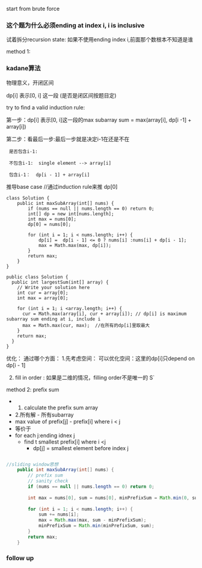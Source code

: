

start from brute force



### 这个题为什么必须ending at index i, i is inclusive
试着拆分recursion state:  如果不使用ending index i,前面那个数根本不知道是谁

method 1:  
### kadane算法
物理意义，开闭区间

dp[i] 表示[0, i] 这一段  (是否是闭区间按题目定)


try to find a valid induction rule:

第一步：dp[i] 表示[0, i]这一段的max subarray sum = max(array[i], dp[i -1] + array[i])

第二步：看最后一步:最后一步就是决定i-1在还是不在

     是否包含i-1:

     不包含i-1:  single element --> array[i]

     包含i-1：  dp[i - 1] + array[i]


推导base case //通过induction rule来推
dp[0]


```
class Solution {
    public int maxSubArray(int[] nums) {
        if (nums == null || nums.length == 0) return 0;
        int[] dp = new int[nums.length];
        int max = nums[0];
        dp[0] = nums[0];
        
        for (int i = 1; i < nums.length; i++) {
            dp[i] =  dp[i - 1] <= 0 ? nums[i] :nums[i] + dp[i - 1];
            max = Math.max(max, dp[i]);
        }
        return max;   
    }
}

```



```
public class Solution {
  public int largestSum(int[] array) {
    // Write your solution here
    int cur = array[0];
    int max = array[0];

    for (int i = 1; i <array.length; i++) {
      cur = Math.max(array[i], cur + array[i]); // dp[i] is maximum subarray sum ending at i, include i
      max = Math.max(cur, max);  //在所有的dp[i]里取最大
    }
    return max;
  }
}

```


优化： 通过哪个方面：
1.先考虑空间： 可以优化空间：这里的dp[i]只depend on dp[i - 1]


2. fill in order  : 如果是二维的情况，filling order不是唯一的
S`

method 2: prefix sum
- 1. calculate the prefix sum array
- 2.所有解  - 所有subarray
- max value of prefix[j] - prefix[i] where i < j
- 等价于
- for each j:ending idnex j
  - find t smallest prefix[i] where i <j
    - dp[j] = smallest element before index j


```java

//sliding window思想
    public int maxSubArray(int[] nums) {
        // prefix sum
        // sanity check
        if (nums == null || nums.length == 0) return 0;
        
        int max = nums[0], sum = nums[0], minPrefixSum = Math.min(0, sum);
        
        for (int i = 1; i < nums.length; i++) {
            sum += nums[i];
            max = Math.max(max, sum - minPrefixSum);
            minPrefixSum = Math.min(minPrefixSum, sum);
        }
        return max;
    }
```


### follow up
